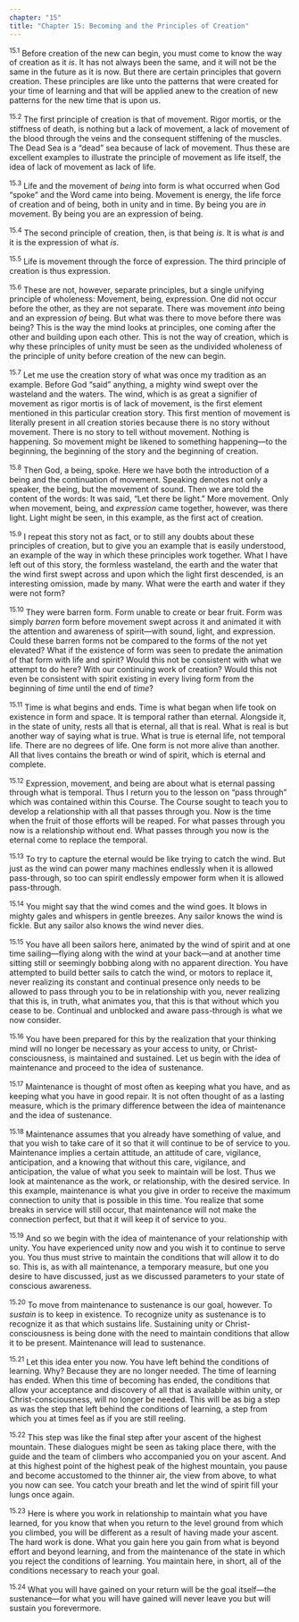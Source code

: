 ```yaml
---
chapter: "15"
title: "Chapter 15: Becoming and the Principles of Creation"
---
```


<sup>15.1</sup> Before creation of the new can begin, you must come to
know the way of creation as it *is*. It has not always been the same,
and it will not be the same in the future as it is now. But there are
certain principles that govern creation. These principles are like unto
the patterns that were created for your time of learning and that will
be applied anew to the creation of new patterns for the new time that is
upon us. 

<sup>15.2</sup> The first principle of creation is that of movement.
Rigor mortis, or the stiffness of death, is nothing but a lack of
movement, a lack of movement of the blood through the veins and the
consequent stiffening of the muscles. The Dead Sea is a “dead” sea
because of lack of movement.  Thus these are excellent examples to
illustrate the principle of movement as life itself, the idea of lack of
movement as lack of life.

<sup>15.3</sup> Life and the movement of *being* into form is what
occurred when God “spoke” and the Word came into being. Movement is
energy, the life force of creation and of being, both in unity and in
time. By being you are *in* movement. By being you are an expression of
being. 

<sup>15.4</sup> The second principle of creation, then, is that being
*is*. It is what *is* and it is the expression of what *is*. 

<sup>15.5</sup> Life is movement through the force of expression. The
third principle of creation is thus expression.

<sup>15.6</sup> These are not, however, separate principles, but a
single unifying principle of wholeness: Movement, being, expression. One
did not occur before the other, as they are not separate. There was
movement *into* being and an expression *of* being. But what was there
to move before there was being? This is the way the mind looks at
principles, one coming after the other and building upon each other.
This is not the way of creation, which is why these principles of unity
must be seen as the undivided wholeness of the principle of unity before
creation of the new can begin. 

<sup>15.7</sup> Let me use the creation story of what was once my
tradition as an example. Before God “said” anything, a mighty wind swept
over the wasteland and the waters. The wind, which is as great a
signifier of movement as rigor mortis is of lack of movement, is the
first element mentioned in this particular creation story. This first
mention of movement is literally present in all creation stories because
there is no story without movement. There is no story to tell without
movement.  Nothing is happening. So movement might be likened to
something happening—to the beginning, the beginning of the story and the
beginning of creation. 

<sup>15.8</sup> Then God, a being, spoke. Here we have both the
introduction of a being and the continuation of movement. Speaking
denotes not only a speaker, the being, but the movement of sound. Then
we are told the content of the words: It was said, “Let there be light.”
More movement.  Only when movement, being, and *expression* came
together, however, was there light. Light might be seen, in this
example, as the first act of creation. 

<sup>15.9</sup> I repeat this story not as fact, or to still any doubts
about these principles of creation, but to give you an example that is
easily understood, an example of the way in which these principles work
together. What I have left out of this story, the formless wasteland,
the earth and the water that the wind first swept across and upon which
the light first descended, is an interesting omission, made by many.
What were the earth and water if they were not form? 

<sup>15.10</sup> They were barren form. Form unable to create or bear
fruit.  Form was simply *barren* form before movement swept across it
and animated it with the attention and awareness of spirit—with sound,
light, and expression. Could these barren forms not be compared to the
forms of the not yet elevated? What if the existence of form was seen to
predate the animation of that form with life and spirit? Would this not
be consistent with what we attempt to do here? With our continuing work
of creation? Would this not even be consistent with spirit existing in
every living form from the beginning of *time* until the end of *time*?

<sup>15.11</sup> Time is what begins and ends. Time is what began when
life took on existence in form and space. It is temporal rather than
eternal.  Alongside it, in the state of unity, rests all that is
eternal, all that is real. What is real is but another way of saying
what is true. What is true is eternal life, not temporal life. There are
no degrees of life.  One form is not more alive than another. All that
lives contains the breath or wind of spirit, which is eternal and
complete.

<sup>15.12</sup> Expression, movement, and being are about what is
eternal passing through what is temporal. Thus I return you to the
lesson on “pass through” which was contained within this Course. The
Course sought to teach you to develop a relationship with all that
passes through you.  Now is the time when the fruit of those efforts
will be reaped. For what passes through you now is a relationship
without end. What passes through you now is the eternal come to replace
the temporal. 

<sup>15.13</sup> To try to capture the eternal would be like trying to
catch the wind. But just as the wind can power many machines endlessly
when it is allowed pass-through, so too can spirit endlessly empower
form when it is allowed pass-through. 

<sup>15.14</sup> You might say that the wind comes and the wind goes. It
blows in mighty gales and whispers in gentle breezes. Any sailor knows
the wind is fickle. But any sailor also knows the wind never dies. 

<sup>15.15</sup> You have all been sailors here, animated by the wind of
spirit and at one time sailing—flying along with the wind at your
back—and at another time sitting still or seemingly bobbing along with
no apparent direction. You have attempted to build better sails to catch
the wind, or motors to replace it, never realizing its constant and
continual presence only needs to be allowed to pass through you to be in
relationship with you, never realizing that this is, in truth, what
animates you, that this is that without which you cease to be. Continual
and unblocked and aware pass-through is what we now consider.  

<sup>15.16</sup> You have been prepared for this by the realization that
your thinking mind will no longer be necessary as your access to unity,
or Christ-consciousness, is maintained and sustained. Let us begin with
the idea of maintenance and proceed to the idea of sustenance.

<sup>15.17</sup> Maintenance is thought of most often as keeping what
you have, and as keeping what you have in good repair. It is not often
thought of as a lasting measure, which is the primary difference between
the idea of maintenance and the idea of sustenance. 

<sup>15.18</sup> Maintenance assumes that you already have something of
value, and that you wish to take care of it so that it will continue to
be of service to you. Maintenance implies a certain attitude, an
attitude of care, vigilance, anticipation, and a knowing that without
this care, vigilance, and anticipation, the value of what you seek to
maintain will be lost. Thus we look at maintenance as the work, or
relationship, with the desired service. In this example, maintenance is
what you give in order to receive the maximum connection to unity that
is possible in this time. You realize that some breaks in service will
still occur, that maintenance will not make the connection perfect, but
that it will keep it of service to you. 

<sup>15.19</sup> And so we begin with the idea of maintenance of your
relationship with unity. You have experienced unity now and you wish it
to continue to serve you. You thus must strive to maintain the
conditions that will allow it to do so.  This is, as with all
maintenance, a temporary measure, but one you desire to have discussed,
just as we discussed parameters to your state of conscious awareness. 

<sup>15.20</sup> To move from maintenance to sustenance is our goal,
however. To *sustain* is to keep in existence. To recognize unity as
sustenance is to recognize it as that which sustains life.  Sustaining
unity or Christ-consciousness is being done with the need to maintain
conditions that allow it to be present. Maintenance will lead to
sustenance. 

<sup>15.21</sup> Let this idea enter you now. You have left behind the
conditions of learning. Why? Because they are no longer needed. The time
of learning has ended. When this time of becoming has ended, the
conditions that allow your acceptance and discovery of all that is
available within unity, or Christ-consciousness, will no longer be
needed. This will be as big a step as was the step that left behind the
conditions of learning, a step from which you at times feel as if you
are still reeling. 

<sup>15.22</sup> This step was like the final step after your ascent of
the highest mountain. These dialogues might be seen as taking place
there, with the guide and the team of climbers who accompanied you on
your ascent. And at this highest point of the highest peak of the
highest mountain, you pause and become accustomed to the thinner air,
the view from above, to what you now can see. You catch your breath and
let the wind of spirit fill your lungs once again. 

<sup>15.23</sup> Here is where you work in relationship to maintain what
you have learned, for you know that when you return to the level ground
from which you climbed, you will be different as a result of having made
your ascent. The hard work is done. What you gain here you gain from
what is beyond effort and beyond learning, and from the maintenance of
the state in which you reject the conditions of learning. You maintain
here, in short, all of the conditions necessary to reach your goal.  

<sup>15.24</sup> What you will have gained on your return will be the
goal itself—the sustenance—for what you will have gained will never
leave you but will sustain you forevermore.

